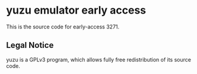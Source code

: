 yuzu emulator early access
=============

This is the source code for early-access 3271.

## Legal Notice

yuzu is a GPLv3 program, which allows fully free redistribution of its source code.